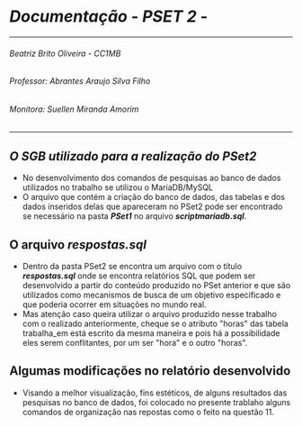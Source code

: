 # *Documentação* - *PSET 2* - 
---------------------------------------------------
###### Beatriz Brito Oliveira - CC1MB
###### Professor: Abrantes Araujo Silva Filho
###### Monitora: Suellen Miranda Amorim
-----------------------------------------------

## *O SGB utilizado para a realização do PSet2* 
* No desenvolvimento dos comandos de pesquisas ao banco de dados utilizados no trabalho se utilizou o MariaDB/MySQL
* O arquivo que contém a criação do banco de dados, das tabelas e dos dados inseridos delas que apareceram no PSet2 pode ser encontrado se necessário na pasta ***PSet1*** no arquivo ***scriptmariadb.sql***.

## O arquivo *respostas.sql*
* Dentro da pasta PSet2 se encontra um arquivo com o título ***respostas.sql*** onde se encontra relatórios SQL que podem ser desenvolvido a partir do conteúdo produzido no PSet anterior e que são utilizados como mecanismos de busca de um objetivo especificado e que poderia ocorrer em situações no mundo real.
* Mas atenção caso queira utilizar o arquivo produzido nesse trabalho com o realizado anteriormente, cheque se o atributo "horas" das tabela trabalha_em está escrito da mesma maneira e pois há a possibilidade eles serem conflitantes, por um ser "hora" e o outro "horas".

## Algumas modificações no relatório desenvolvido
* Visando a melhor visualização, fins estéticos, de alguns resultados das pesquisas no banco de dados, foi colocado no presente trablaho alguns comandos de organização nas repostas como o feito na questão 11.
